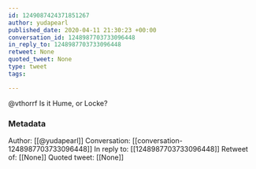 ```yaml
---
id: 1249087424371851267
author: yudapearl
published_date: 2020-04-11 21:30:23 +00:00
conversation_id: 1248987703733096448
in_reply_to: 1248987703733096448
retweet: None
quoted_tweet: None
type: tweet
tags:

---
```


@vthorrf Is it Hume, or Locke?

### Metadata

Author: [[@yudapearl]]
Conversation: [[conversation-1248987703733096448]]
In reply to: [[1248987703733096448]]
Retweet of: [[None]]
Quoted tweet: [[None]]
